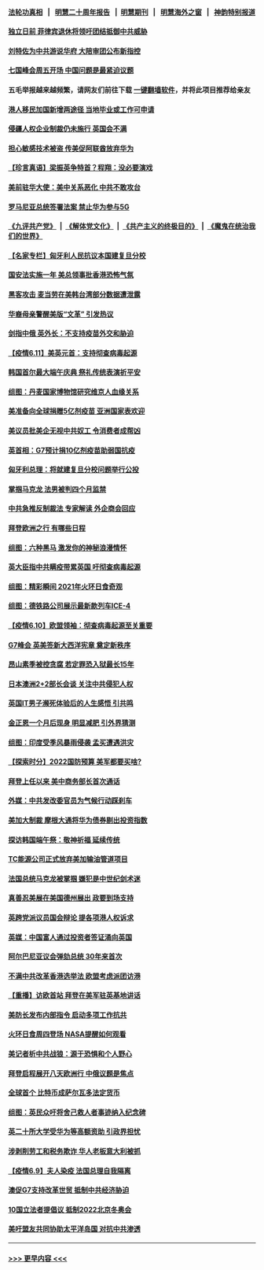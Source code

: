 #### [法轮功真相](https://github.com/gfw-breaker/truth/blob/master/README.md?t=0) &nbsp;&nbsp;|&nbsp;&nbsp; [明慧二十周年报告](https://github.com/gfw-breaker/mh-reports/blob/master/README.md?t=0) &nbsp;&nbsp;|&nbsp;&nbsp;[明慧期刊](https://github.com/gfw-breaker/mh-qikan) &nbsp;&nbsp;|&nbsp;&nbsp; [明慧海外之窗](https://github.com/gfw-breaker/mh-news/blob/master/README.md?t=0) &nbsp;&nbsp;|&nbsp;&nbsp; [神韵特别报道](https://github.com/gfw-breaker/mh-news/blob/master/shenyun.md?t=0)
#### [独立日前 菲律宾退休将领吁团结抵御中共威胁](../pages/nsc418/n13016402.md?t=06121001) 
#### [刘特佐为中共游说华府 大陪审团公布新指控](../pages/nsc418/n13015936.md?t=06121001) 
#### [七国峰会周五开场 中国问题是最紧迫议题](../pages/nsc418/n13016362.md?t=06121001) 
#### 五毛举报越来越频繁，请网友们前往下载 [一键翻墙软件](https://github.com/gfw-breaker/ssr-accounts)，并将此项目推荐给亲友
#### [港人移民加国新增两途径 当地毕业或工作可申请](../pages/nsc418/n13016219.md?t=06121001) 
#### [侵疆人权企业制裁仍未施行 英国会不满](../pages/nsc418/n13016184.md?t=06121001) 
#### [担心敏感技术被盗 传美促阿联酋放弃华为](../pages/nsc418/n13016162.md?t=06121001) 
#### [【珍言真语】梁振英争特首？程翔：没必要演戏](../pages/nsc418/n13016036.md?t=06121001) 
#### [美前驻华大使：美中关系恶化 中共不敢攻台](../pages/nsc418/n13015946.md?t=06121001) 
#### [罗马尼亚总统签署法案 禁止华为参与5G](../pages/nsc418/n13015943.md?t=06121001) 
#### [《九评共产党》](https://github.com/begood0513/9ping.md/blob/master/README.md) &nbsp;|&nbsp; [《解体党文化》](../../../../jtdwh.md/blob/master/README.md)  &nbsp;|&nbsp; [《共产主义的终极目的》](../../../../gczydzjmd.md/blob/master/README.md) &nbsp;|&nbsp; [《魔鬼在统治我们的世界》](../../../../mgztzwmdsj.md/blob/master/README.md) 
#### [【名家专栏】匈牙利人民抗议本国建复旦分校](../pages/nsc418/n13015605.md?t=06121001) 
#### [国安法实施一年 美总领事批香港恐怖气氛](../pages/nsc418/n13015917.md?t=06121001) 
#### [黑客攻击 麦当劳在美韩台湾部分数据遭泄露](../pages/nsc418/n13015823.md?t=06121001) 
#### [华裔母亲警醒美版“文革” 引发热议](../pages/nsc418/n13015358.md?t=06121001) 
#### [剑指中俄 英外长：不支持疫苗外交和胁迫](../pages/nsc418/n13015608.md?t=06121001) 
#### [【疫情6.11】美英元首：支持彻查病毒起源](../pages/nsc418/n13015207.md?t=06121001) 
#### [韩国首尔最大端午庆典 祭礼传统表演祈平安](../pages/nsc418/n13014900.md?t=06121001) 
#### [组图：丹麦国家博物馆研究维京人血缘关系](../pages/nsc418/n13014901.md?t=06121001) 
#### [美准备向全球捐赠5亿剂疫苗 亚洲国家表欢迎](../pages/nsc418/n13014416.md?t=06121001) 
#### [美议员批美企无视中共奴工 令消费者成帮凶](../pages/nsc418/n13014534.md?t=06121001) 
#### [英首相：G7预计捐10亿剂疫苗助弱国抗疫](../pages/nsc418/n13014380.md?t=06121001) 
#### [匈牙利总理：将就建复旦分校问题举行公投](../pages/nsc418/n13014036.md?t=06121001) 
#### [掌掴马克龙 法男被判四个月监禁](../pages/nsc418/n13013881.md?t=06121001) 
#### [中共急推反制裁法 专家解读 外企商会回应](../pages/nsc418/n13013763.md?t=06121001) 
#### [拜登欧洲之行 有哪些日程](../pages/nsc418/n13013493.md?t=06121001) 
#### [组图：六种黑马 激发你的神秘浪漫情怀](../pages/nsc418/n13012855.md?t=06121001) 
#### [英大臣指中共瞒疫带累英国 吁彻查病毒起源](../pages/nsc418/n13013513.md?t=06121001) 
#### [组图：精彩瞬间 2021年火环日食奇观](../pages/nsc418/n13013098.md?t=06121001) 
#### [组图：德铁路公司展示最新款列车ICE-4](../pages/nsc418/n13012868.md?t=06121001) 
#### [【疫情6.10】欧盟领袖：彻查病毒起源至关重要](../pages/nsc418/n13012420.md?t=06121001) 
#### [G7峰会 英美签新大西洋宪章 奠定新秩序](../pages/nsc418/n13013351.md?t=06121001) 
#### [昂山素季被控贪腐 若定罪恐入狱最长15年](../pages/nsc418/n13013096.md?t=06121001) 
#### [日本澳洲2+2部长会谈 关注中共侵犯人权](../pages/nsc418/n13011324.md?t=06121001) 
#### [英国IT男子濒死体验后的人生感悟 引共鸣](../pages/nsc418/n13011994.md?t=06121001) 
#### [金正恩一个月后现身 明显减肥 引外界猜测](../pages/nsc418/n13012933.md?t=06121001) 
#### [组图：印度受季风暴雨侵袭 孟买遭遇洪灾](../pages/nsc418/n13012255.md?t=06121001) 
#### [【探索时分】2022国防预算 美军都要买啥?](../pages/nsc418/n13011009.md?t=06121001) 
#### [拜登上任以来 美中商务部长首次通话](../pages/nsc418/n13012297.md?t=06121001) 
#### [外媒：中共发改委官员为气候行动踩刹车](../pages/nsc418/n13012172.md?t=06121001) 
#### [美加大制裁 摩根大通将华为债券剔出投资指数](../pages/nsc418/n13012334.md?t=06121001) 
#### [探访韩国端午祭：敬神祈福 延续传统](../pages/nsc418/n13011474.md?t=06121001) 
#### [TC能源公司正式放弃美加输油管道项目](../pages/nsc418/n13011675.md?t=06121001) 
#### [法国总统马克龙被掌掴 嫌犯是中世纪剑术迷](../pages/nsc418/n13011104.md?t=06121001) 
#### [真善忍美展在美国德州展出 政要到场支持](../pages/nsc418/n13010579.md?t=06121001) 
#### [英跨党派议员国会辩论 提各项港人权诉求](../pages/nsc418/n13011399.md?t=06121001) 
#### [英媒：中国富人通过投资者签证涌向英国](../pages/nsc418/n13011273.md?t=06121001) 
#### [阿尔巴尼亚议会弹劾总统 30年来首次](../pages/nsc418/n13011029.md?t=06121001) 
#### [不满中共改革香港选举法 欧盟考虑派团访港](../pages/nsc418/n13011031.md?t=06121001) 
#### [【重播】访欧首站 拜登在美军驻英基地讲话](../pages/nsc418/n13010985.md?t=06121001) 
#### [美防长发布内部指令 启动多项工作抗共](../pages/nsc418/n13010878.md?t=06121001) 
#### [火环日食周四登场 NASA提醒如何观看](../pages/nsc418/n13010651.md?t=06121001) 
#### [美记者析中共战狼：源于恐惧和个人野心](../pages/nsc418/n13010433.md?t=06121001) 
#### [拜登启程展开八天欧洲行 中俄议题是焦点](../pages/nsc418/n13010507.md?t=06121001) 
#### [全球首个 比特币成萨尔瓦多法定货币](../pages/nsc418/n13010420.md?t=06121001) 
#### [组图：英民众吁将舍己救人者事迹纳入纪念碑](../pages/nsc418/n13009918.md?t=06121001) 
#### [英二十所大学受华为等高额资助 引政界担忧](../pages/nsc418/n13010389.md?t=06121001) 
#### [涉剥削劳工和税务欺诈 华人老板意大利被抓](../pages/nsc418/n13010229.md?t=06121001) 
#### [【疫情6.9】夫人染疫 法国总理自我隔离](../pages/nsc418/n13009873.md?t=06121001) 
#### [澳促G7支持改革世贸 抵制中共经济胁迫](../pages/nsc418/n13009819.md?t=06121001) 
#### [10国立法者提倡议 抵制2022北京冬奥会](../pages/nsc418/n13008877.md?t=06121001) 
#### [美吁盟友共同协助太平洋岛国 对抗中共渗透](../pages/nsc418/n13009510.md?t=06121001) 

----
#### [ >>> 更早内容 <<< ](../indexes/nsc418-earlier.md)
